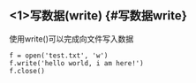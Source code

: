 ## &lt;1&gt;写数据\(write\) {#写数据write}

使用write\(\)可以完成向文件写入数据

```
f = open('test.txt', 'w')
f.write('hello world, i am here!')
f.close()
```




